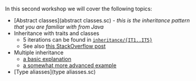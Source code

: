 In this second workshop we will cover the following topics:
* [Abstract classes](abstract classes.sc) - *this is the inheritance pattern that you are familiar with from Java*
* Inheritance with traits and classes
    * 5 iterations can be found in [`inheritance/{IT1..IT5}`](inheritance/)
    * See also [this StackOverflow post](http://stackoverflow.com/questions/1991042/what-is-the-advantage-of-using-abstract-classes-instead-of-traits)
* Multiple inheritance
    * [a basic explanation](multiple_inheritance/animal.sc)
    * [a somewhat more advanced example](multiple_inheritance/list.sc)
* [Type aliasses](type aliasses.sc)
